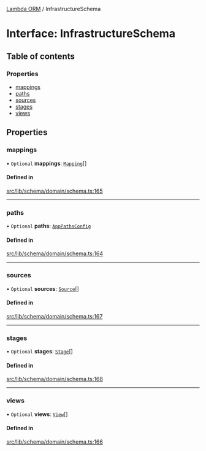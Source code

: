 [Lambda ORM](../README.md) / InfrastructureSchema

# Interface: InfrastructureSchema

## Table of contents

### Properties

- [mappings](InfrastructureSchema.md#mappings)
- [paths](InfrastructureSchema.md#paths)
- [sources](InfrastructureSchema.md#sources)
- [stages](InfrastructureSchema.md#stages)
- [views](InfrastructureSchema.md#views)

## Properties

### mappings

• `Optional` **mappings**: [`Mapping`](Mapping.md)[]

#### Defined in

[src/lib/schema/domain/schema.ts:165](https://github.com/lambda-orm/lambdaorm-base/blob/40dedb1/src/lib/schema/domain/schema.ts#L165)

___

### paths

• `Optional` **paths**: [`AppPathsConfig`](AppPathsConfig.md)

#### Defined in

[src/lib/schema/domain/schema.ts:164](https://github.com/lambda-orm/lambdaorm-base/blob/40dedb1/src/lib/schema/domain/schema.ts#L164)

___

### sources

• `Optional` **sources**: [`Source`](Source.md)[]

#### Defined in

[src/lib/schema/domain/schema.ts:167](https://github.com/lambda-orm/lambdaorm-base/blob/40dedb1/src/lib/schema/domain/schema.ts#L167)

___

### stages

• `Optional` **stages**: [`Stage`](Stage.md)[]

#### Defined in

[src/lib/schema/domain/schema.ts:168](https://github.com/lambda-orm/lambdaorm-base/blob/40dedb1/src/lib/schema/domain/schema.ts#L168)

___

### views

• `Optional` **views**: [`View`](View.md)[]

#### Defined in

[src/lib/schema/domain/schema.ts:166](https://github.com/lambda-orm/lambdaorm-base/blob/40dedb1/src/lib/schema/domain/schema.ts#L166)
